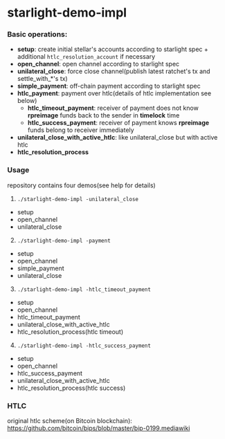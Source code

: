 # starlight-demo-impl


### Basic operations:
  - **setup**: create initial stellar's accounts according to starlight spec + additional `htlc_resolution_account` if necessary
  - **open_channel**: open channel according to starlight spec
  - **unilateral_close**: force close channel(publish latest ratchet's tx and settle_with_*'s tx)
  - **simple_payment**: off-chain payment according to starlight spec
  - **htlc_payment**: payment over htlc(details of htlc implementation see below)
    - **htlc_timeout_payment**: receiver of payment does not know **rpreimage** funds back to the sender in **timelock** time
    - **htlc_success_payment**: receiver of payment knows **rpreimage** funds belong to receiver immediately
  - **unilateral_close_with_active_htlc**: like unilateral_close but with active htlc
  - **htlc_resolution_process**

### Usage
repository contains four demos(see help for details)
1) `./starlight-demo-impl -unilateral_close`
  - setup
  - open_channel
  - unilateral_close

2) `./starlight-demo-impl -payment`
  - setup
  - open_channel
  - simple_payment
  - unilateral_close
  
3) `./starlight-demo-impl -htlc_timeout_payment`
  - setup
  - open_channel
  - htlc_timeout_payment
  - unilateral_close_with_active_htlc
  - htlc_resolution_process(htlc timeout)

4) `./starlight-demo-impl -htlc_success_payment`
  - setup
  - open_channel
  - htlc_success_payment
  - unilateral_close_with_active_htlc
  - htlc_resolution_process(htlc success)

### HTLC
original htlc scheme(on Bitcoin blockchain):
https://github.com/bitcoin/bips/blob/master/bip-0199.mediawiki
